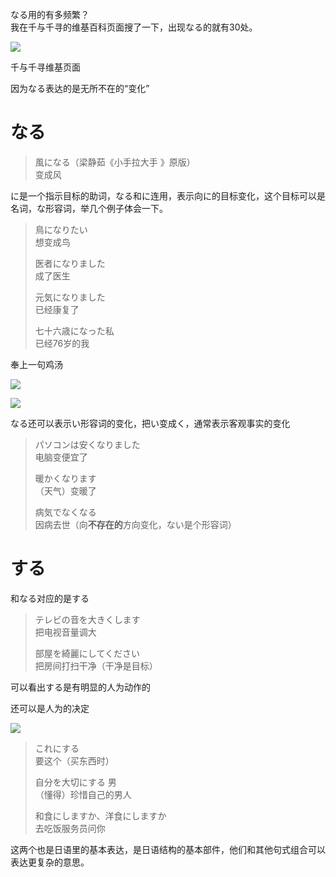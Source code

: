 なる用的有多频繁？  
我在千与千寻的维基百科页面搜了一下，出现なる的就有30处。

![](http://pic3.zhimg.com/v2-d995b98cda8bedbf86b2017991721062_b.png)

千与千寻维基页面

  


  


因为なる表达的是无所不在的“变化”

# なる

> 風になる（梁静茹《小手拉大手 》原版）  
> 变成风

に是一个指示目标的助词，なる和に连用，表示向に的目标变化，这个目标可以是名词，な形容词，举几个例子体会一下。

> 鳥になりたい  
> 想变成鸟
>
> 医者になりました  
> 成了医生
>
> 元気になりました  
> 已经康复了
>
> 七十六歳になった私  
> 已经76岁的我

奉上一句鸡汤

![](http://pic3.zhimg.com/v2-92b213364e8f7ff8db21cf11a261e13a_b.png)

![](http://pic4.zhimg.com/v2-f8493a28c40862916576a8a1056bdc53_b.png)

なる还可以表示い形容词的变化，把い变成く，通常表示客观事实的变化

> パソコンは安くなりました  
> 电脑变便宜了
>
> 暖かくなります  
> （天气）变暖了
>
> 病気でなくなる  
> 因病去世（向**不存在的**方向变化，ない是个形容词）

# する

和なる对应的是する

> テレビの音を大きくします  
> 把电视音量调大
>
> 部屋を綺麗にしてください  
> 把房间打扫干净（干净是目标）

可以看出する是有明显的人为动作的

还可以是人为的决定  


![](http://pic3.zhimg.com/v2-c458efb5a1ef13d02baf0bcbc3fb0386_b.png)

  


> これにする  
> 要这个（买东西时）
>
> 自分を大切にする 男  
> （懂得）珍惜自己的男人
>
> 和食にしますか、洋食にしますか  
> 去吃饭服务员问你

这两个也是日语里的基本表达，是日语结构的基本部件，他们和其他句式组合可以表达更复杂的意思。

